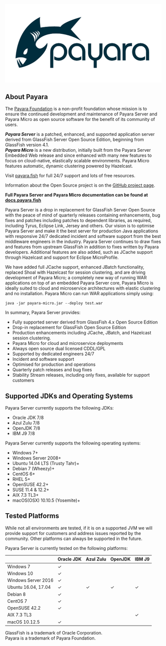 ![#badassfish](payara-logo-blue.png)

## About Payara

The [Payara Foundation](http://www.payara.org) is a non-profit foundation whose mission is to ensure the continued development and maintenance of Payara Server and Payara Micro as open source software for the benefit of its community of users.

***Payara Server*** is a patched, enhanced, and supported application server derived from GlassFish Server Open Source Edition, beginning from GlassFish version 4.1.  
***Payara Micro*** is a new distribution, initially built from the Payara Server Embedded Web release and since enhanced with many new features to focus on cloud-native, elastically scalable environments. Payara Micro features automatic, dynamic clustering powered by Hazelcast.

Visit [payara.fish](https://www.payara.fish) for full 24/7 support and lots of free resources.

Information about the Open Source project is on the [GitHub project page](http://www.payara.org).

**Full Payara Server and Payara Micro documentation can be found at [docs.payara.fish](https://docs.payara.fish)**

Payara Server is a drop in replacement for GlassFish Server Open Source with the peace of mind of quarterly releases containing enhancements, bug fixes and patches including patches to dependent libraries, as required, including Tyrus, Eclipse Link, Jersey and others. Our vision is to optimise Payara Server and make it the best server for production Java applications with responsive 24/7 dedicated incident and software support from the best middleware engineers in the industry. Payara Server continues to draw fixes and features from upstream GlassFish in addition to fixes written by Payara developers. Additional features are also added, such as JCache support through Hazelcast and support for Eclipse MicroProfile.

We have added full JCache support, enhanced JBatch functionality, replaced Shoal with Hazelcast for session clustering, and are driving development of Payara Micro; a completely new way of running WAR applications on top of an embedded Payara Server core, Payara Micro is ideally suited to cloud and microservice architectures with elastic clustering and no installation. Payara Micro can run WAR applications simply using:

```
java -jar payara-micro.jar --deploy test.war
```

In summary, Payara Server provides:

* Fully supported server derived from GlassFish 4.x Open Source Edition
* Drop-in replacement for GlassFish Open Source Edition
* Production enhancements including JCache, JBatch, and Hazelcast session clustering.
* Payara Micro for cloud and microservice deployments
* Always open source dual licensed CDDL/GPL
* Supported by dedicated engineers 24/7
* Incident and software support
* Optimised for production and operations
* Quarterly patch releases and bug fixes
* Stability Stream releases, including only fixes, available for support customers

## Supported JDKs and Operating Systems

Payara Server currently supports the following JDKs:

* Oracle JDK 7/8
* Azul Zulu 7/8
* OpenJDK 7/8
* IBM J9 7/8

Payara Server currently supports the following operating systems:

* Windows 7+
* Windows Server 2008+
* Ubuntu 14.04 LTS (Trusty Tahr)+
* Debian 7 (Wheezy)+
* CentOS 6+
* RHEL 5+
* OpenSUSE 42.2+
* SUSE 11.4 & 12.2+
* AIX 7.3 TL3+
* macOS(OSX) 10.10.5 (Yosemite)+

## Tested Platforms

While not all environments are tested, if it is on a supported JVM we will provide support for customers and address issues reported by the community. Other platforms can always be supported in the future.

Payara Server is currently tested on the following platforms:

|                       |Oracle JDK     |Azul Zulu      |OpenJDK        |IBM J9 |
|---                    |---            |---            |---            |---    |
|Windows 7              |✓              |               |               |       |
|Windows 10             |✓              |               |               |       |
|Windows Server 2016    |✓              |               |               |       |
|Ubuntu 16.04, 17.04    |✓              |✓              |✓              |✓      |
|Debian 8               |✓              |               |               |       |
|CentOS 7               |✓              |               |               |       |
|OpenSUSE 42.2          |✓              |               |               |       |
|AIX 7.3 TL3            |               |               |               |✓       |
|macOS      10.12.5     |✓              |               |               |       |

GlassFish is a trademark of Oracle Corporation.  
Payara is a trademark of Payara Foundation.

